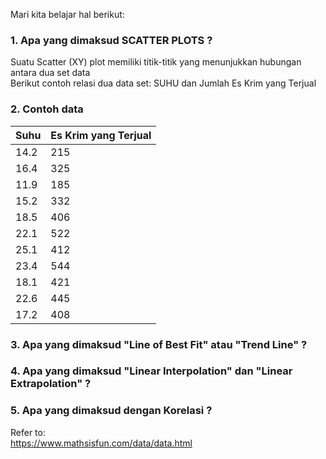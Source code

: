 Mari kita belajar hal berikut:  
  
  
### 1. Apa yang dimaksud SCATTER PLOTS ?  
Suatu Scatter (XY) plot memiliki titik-titik yang menunjukkan hubungan antara dua set data\
Berikut contoh relasi dua data set: SUHU dan Jumlah Es Krim yang Terjual

### 2. Contoh data  
| Suhu  | Es Krim yang Terjual   |
| ----- | ---------------------- |
| 14.2  | 215                    |
| 16.4  | 325                    | 
| 11.9  | 185                    | 
| 15.2  | 332                    | 
| 18.5  | 406                    | 
| 22.1  | 522                    | 
| 25.1  | 412                    | 
| 23.4  | 544                    | 
| 18.1  | 421                    | 
| 22.6  | 445                    |
| 17.2  | 408                    |   
  
### 3. Apa yang dimaksud "Line of Best Fit" atau "Trend Line" ?  
### 4. Apa yang dimaksud "Linear Interpolation" dan "Linear Extrapolation" ?  
### 5. Apa yang dimaksud dengan Korelasi ?  
  
    
  

Refer to:  
https://www.mathsisfun.com/data/data.html